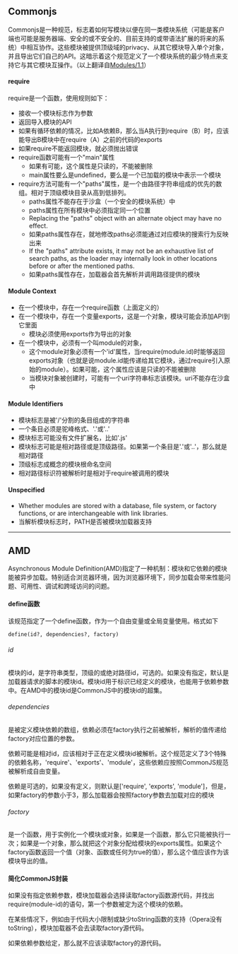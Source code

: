 ## Commonjs

Commonjs是一种规范，标志着如何写模块以便在同一类模块系统（可能是客户端也可能是服务器端、安全的或不安全的、目前支持的或带语法扩展的将来的系统）中相互协作。这些模块被提供顶级域的privacy、从其它模块导入单个对象，并且导出它们自己的API。这暗示着这个规范定义了一个模块系统的最少特点来支持它与其它模块互操作。（以上翻译自[Modules/1.1](http://wiki.commonjs.org/wiki/Modules/1.1.1)）

#### require
require是一个函数，使用规则如下：
- 接收一个模块标志作为参数
- 返回导入模块的API
- 如果有循环依赖的情况，比如A依赖B，那么当A执行到require（B）时，应该能导出B模块中在require（A）之前的代码的exports
- 如果require不能返回模块，就必须抛出错误
- require函数可能有一个"main"属性
	- 如果有可能，这个属性是只读的，不能被删除
    - main属性要么是undefined，要么是一个已加载的模块中表示一个模块
- require方法可能有一个"paths"属性，是一个由路径字符串组成的优先的数组。相对于顶级模块目录从高到低排列。
	- paths属性不能存在于沙盒（一个安全的模块系统）中
    - paths属性在所有模块中必须指定同一个位置
    - Replacing the "paths" object with an alternate object may have no effect.
    - 如果paths属性存在，就地修改paths必须能通过对应模块的搜索行为反映出来
    - If the "paths" attribute exists, it may not be an exhaustive list of search paths, as the loader may internally look in other locations before or after the mentioned paths.
    - 如果paths属性存在，加载器会首先解析并调用路径提供的模块

#### Module Context
- 在一个模块中，存在一个require函数（上面定义的）
- 在一个模块中，存在一个变量exports，这是一个对象，模块可能会添加API到它里面
	- 模块必须使用exports作为导出的对象
- 在一个模块中，必须有一个叫module的对象，
	- 这个module对象必须有一个'id'属性，当require(module.id)时能够返回exports对象（也就是说module.id能传递给其它模块，通过require引入原始的module）。如果可能，这个属性应该是只读的不能被删除
    - 当模块对象被创建时，可能有一个uri字符串标志该模块。uri不能存在沙盒中

#### Module Identifiers
- 模块标志是被'/'分割的条目组成的字符串
- 一个条目必须是驼峰格式、'.'或'..'
- 模块标志可能没有文件扩展名，比如'.js'
- 模块标志可能是相对路径或是顶级路径。如果第一个条目是'.'或'..'，那么就是相对路径
- 顶级标志成概念的模块根命名空间
- 相对路径标识符被解析时是相对于require被调用的模块

#### Unspecified
- Whether modules are stored with a database, file system, or factory functions, or are interchangeable with link libraries.
- 当解析模块标志时，PATH是否被模块加载器支持

-------------
## AMD
Asynchronous Module Definition(AMD)指定了一种机制：模块和它依赖的模块能被异步加载。特别适合浏览器环境，因为浏览器环境下，同步加载会带来性能问题、可用性、调试和跨域访问的问题。

#### define函数
该规范指定了一个define函数，作为一个自由变量或全局变量使用。格式如下
```
define(id?, dependencies?, factory)
```
###### id
模块的id，是字符串类型，顶级的或绝对路径id，可选的。如果没有指定，默认是加载器请求的脚本的模块id。模块id用于标识已经定义的模块，也能用于依赖参数中。在AMD中的模块id是CommonJS中的模块id的超集。

###### dependencies
是被定义模块依赖的数组，依赖必须在factory执行之前被解析，解析的值传递给factory对应位置的参数。

依赖可能是相对id，应该相对于正在定义模块id被解析。这个规范定义了3个特殊的依赖名称，'require'、'exports'、'module'，这些依赖应按照CommonJS规范被解析成自由变量。

依赖是可选的，如果没有定义，则默认是['require', 'exports', 'module']，但是，如果factory的参数小于3，那么加载器会按照factory参数去加载对应的模块

###### factory
是一个函数，用于实例化一个模块或对象，如果是一个函数，那么它只能被执行一次；如果是一个对象，那么就把这个对象分配给模块的exports属性。如果这个factory函数返回一个值（对象、函数或任何为true的值），那么这个值应该作为该模块导出的值。

#### 简化CommonJS封装
如果没有指定依赖参数，模块加载器会选择读取factory函数源代码，并找出require(module-id)的语句，第一个参数被定为这个模块的依赖。

在某些情况下，例如由于代码大小限制或缺少toString函数的支持（Opera没有toString），模块加载器不会去读取factory源代码。

如果依赖参数给定，那么就不应该读取factory的源代码。
